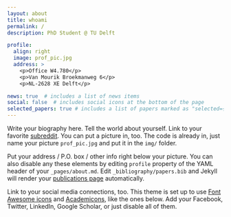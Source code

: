 ```yaml
--- 
layout: about
title: whoami
permalink: /
description: PhD Student @ TU Delft

profile:
  align: right
  image: prof_pic.jpg
  address: >
    <p>Office W4.780</p>
    <p>Van Mourik Broekmanweg 6</p>
    <p>NL-2628 XE Delft</p>

news: true  # includes a list of news items
social: false  # includes social icons at the bottom of the page
selected_papers: true # includes a list of papers marked as "selected={true}"
---
```


Write your biography here. Tell the world about yourself. Link to your favorite [subreddit](http://reddit.com). You can put a picture in, too. The code is already in, just name your picture `prof_pic.jpg` and put it in the `img/` folder.

Put your address / P.O. box / other info right below your picture. You can also disable any these elements by editing `profile` property of the YAML header of your `_pages/about.md`. Edit `_bibliography/papers.bib` and Jekyll will render your [publications page](/al-folio/publications/) automatically.

Link to your social media connections, too. This theme is set up to use [Font Awesome icons](http://fortawesome.github.io/Font-Awesome/) and [Academicons](https://jpswalsh.github.io/academicons/), like the ones below. Add your Facebook, Twitter, LinkedIn, Google Scholar, or just disable all of them.

